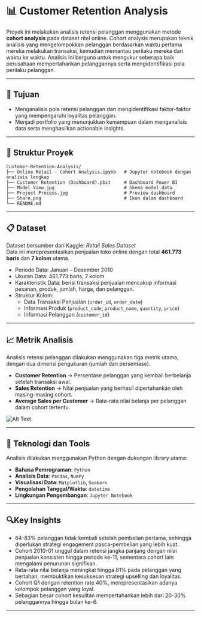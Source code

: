 # 📊 Customer Retention Analysis
 
Proyek ini melakukan analisis retensi pelanggan menggunakan metode **cohort analysis** pada dataset ritel online. Cohort analysis merupakan teknik analisis yang mengelompokkan pelanggan berdasarkan waktu pertama mereka melakukan transaksi, kemudian memantau perilaku mereka dari waktu ke waktu. Analisis ini berguna untuk mengukur seberapa baik perusahaan mempertahankan pelanggannya serta mengidentifikasi pola perilaku pelanggan.

---

## 🎯 Tujuan  
- Menganalisis pola retensi pelanggan dan mengidentifikasi faktor-faktor yang mempengaruhi loyalitas pelanggan.  
- Menjadi portfolio yang menunjukkan kemampuan dalam menganalisis data serta menghasilkan actionable insights.  

---

## 📁 Struktur Proyek  
```
Customer-Retention-Analysis/
├── Online Retail - Cohort Analysis.ipynb   # Jupyter notebook dengan analisis lengkap
├── Customer Retention (Dashboard).pbit     # Dashboard Power BI
├── Model View.jpg                          # Skema model data
├── Project Process.jpg                     # Preview dashboard
├── Share.png                               # Ikon dalam dashboard
└── README.md
```
---

## 📋 Dataset  
Dataset bersumber dari Kaggle: *Retail Sales Dataset*  
Data ini merepresentasikan penjualan toko online dengan total **461.773 baris** dan **7 kolom** utama.  

- Periode Data: Januari – Desember 2010 
- Ukuran Data: 461.773 baris, 7 kolom  
- Karakteristik Data: berisi transaksi penjualan mencakup informasi pesanan, produk, jumlah, harga, dan pelanggan.  
- Struktur Kolom:
  - Data Transaksi Penjualan (`order_id`, `order_date`)  
  - Informasi Produk (`product_code`, `product_name`, `quantity`, `price`)  
  - Informasi Pelanggan (`customer_id`)  

---

## 📈 Metrik Analisis  
Analisis retensi pelanggan dilakukan menggunakan tiga metrik utama, dengan dua dimensi pengukuran (jumlah dan persentase).  

- **Customer Retention** → Persentase pelanggan yang kembali berbelanja setelah transaksi awal.  
- **Sales Retention** → Nilai penjualan yang berhasil dipertahankan oleh masing-masing cohort.  
- **Average Sales per Customer** → Rata-rata nilai belanja per pelanggan dalam cohort tertentu.  

![Alt Text](https://drive.google.com/uc?export=view&id=13ntBfmNSQqAD79PlcMjtMdugmDPuiTnG)
 

---

## 🔧 Teknologi dan Tools  
Analisis dilakukan menggunakan Python dengan dukungan library utama:  

- **Bahasa Pemrograman**: `Python`  
- **Analisis Data**: `Pandas`, `NumPy`  
- **Visualisasi Data**: `Matplotlib`, `Seaborn`  
- **Pengolahan Tanggal/Waktu**: `datetime`  
- **Lingkungan Pengembangan**: `Jupyter Notebook`  

---

## 🔍Key Insights  
- 64-83% pelanggan tidak kembali setelah pembelian pertama, sehingga diperlukan strategi engagement pasca-pembelian yang lebih kuat.  
- Cohort 2010-01 unggul dalam retensi jangka panjang dengan nilai penjualan konsisten hingga periode ke-11, sementara cohort lain mengalami penurunan signifikan. 
- Rata-rata nilai belanja meningkat hingga 81% pada pelanggan yang bertahan, membuktikan kesuksesan strategi upselling dan loyalitas.
- Cohort Q1 dengan retention rate 40%, merepresentasikan adanya kelompok pelanggan yang loyal.
- Sebagian besar cohort kesulitan mempertahankan lebih dari 20-30% pelanggannya hingga bulan ke-6.

---
